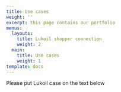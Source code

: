 ```yaml
---
title: Use cases
weight: ''
excerpt: this page contains our portfolio
menus:
  layouts:
    title: Lukoil shopper connection
    weight: 2
  main:
    title: Use cases
    weight: 1
template: docs
---
```

Please put Lukoil case on the text below
